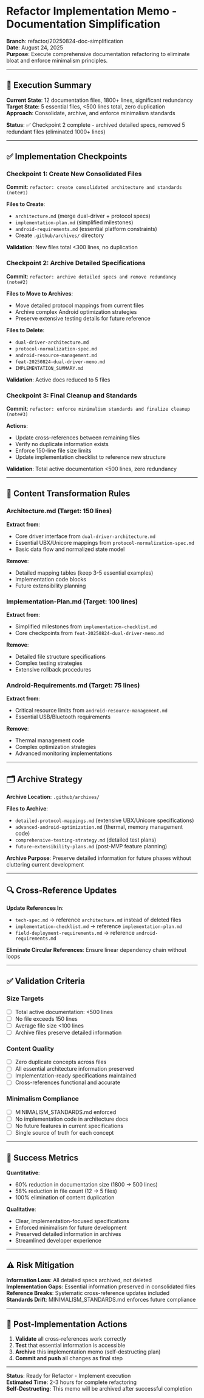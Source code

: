 # Refactor Implementation Memo - Documentation Simplification

**Branch**: refactor/20250824-doc-simplification  
**Date**: August 24, 2025  
**Purpose**: Execute comprehensive documentation refactoring to eliminate bloat and enforce minimalism principles.

---

## 🎯 **Execution Summary**

**Current State**: 12 documentation files, 1800+ lines, significant redundancy  
**Target State**: 5 essential files, <500 lines total, zero duplication  
**Approach**: Consolidate, archive, and enforce minimalism standards

**Status**: ✅ Checkpoint 2 complete - archived detailed specs, removed 5 redundant files (eliminated 1000+ lines)

---

## ✅ **Implementation Checkpoints**

### **Checkpoint 1: Create New Consolidated Files**
**Commit**: `refactor: create consolidated architecture and standards (note#1)`

**Files to Create**:
- `architecture.md` (merge dual-driver + protocol specs)
- `implementation-plan.md` (simplified milestones)
- `android-requirements.md` (essential platform constraints)
- Create `.github/archives/` directory

**Validation**: New files total <300 lines, no duplication

### **Checkpoint 2: Archive Detailed Specifications** 
**Commit**: `refactor: archive detailed specs and remove redundancy (note#2)`

**Files to Move to Archives**:
- Move detailed protocol mappings from current files
- Archive complex Android optimization strategies
- Preserve extensive testing details for future reference

**Files to Delete**:
- `dual-driver-architecture.md`
- `protocol-normalization-spec.md` 
- `android-resource-management.md`
- `feat-20250824-dual-driver-memo.md`
- `IMPLEMENTATION_SUMMARY.md`

**Validation**: Active docs reduced to 5 files

### **Checkpoint 3: Final Cleanup and Standards**
**Commit**: `refactor: enforce minimalism standards and finalize cleanup (note#3)`

**Actions**:
- Update cross-references between remaining files
- Verify no duplicate information exists
- Enforce 150-line file size limits
- Update implementation checklist to reference new structure

**Validation**: Total active documentation <500 lines, zero redundancy

---

## 📝 **Content Transformation Rules**

### **Architecture.md (Target: 150 lines)**
**Extract from**:
- Core driver interface from `dual-driver-architecture.md` 
- Essential UBX/Unicore mappings from `protocol-normalization-spec.md`
- Basic data flow and normalized state model

**Remove**:
- Detailed mapping tables (keep 3-5 essential examples)
- Implementation code blocks
- Future extensibility planning

### **Implementation-Plan.md (Target: 100 lines)**
**Extract from**:
- Simplified milestones from `implementation-checklist.md`
- Core checkpoints from `feat-20250824-dual-driver-memo.md`

**Remove**:
- Detailed file structure specifications
- Complex testing strategies
- Extensive rollback procedures

### **Android-Requirements.md (Target: 75 lines)**
**Extract from**:
- Critical resource limits from `android-resource-management.md`
- Essential USB/Bluetooth requirements

**Remove**:
- Thermal management code
- Complex optimization strategies
- Advanced monitoring implementations

---

## 🗂️ **Archive Strategy**

**Archive Location**: `.github/archives/`

**Files to Archive**:
- `detailed-protocol-mappings.md` (extensive UBX/Unicore specifications)
- `advanced-android-optimization.md` (thermal, memory management code)
- `comprehensive-testing-strategy.md` (detailed test plans)
- `future-extensibility-plans.md` (post-MVP feature planning)

**Archive Purpose**: Preserve detailed information for future phases without cluttering current development

---

## 🔍 **Cross-Reference Updates**

**Update References In**:
- `tech-spec.md` → reference `architecture.md` instead of deleted files
- `implementation-checklist.md` → reference `implementation-plan.md`
- `field-deployment-requirements.md` → reference `android-requirements.md`

**Eliminate Circular References**: Ensure linear dependency chain without loops

---

## ✅ **Validation Criteria**

### **Size Targets**
- [ ] Total active documentation: <500 lines
- [ ] No file exceeds 150 lines
- [ ] Average file size <100 lines
- [ ] Archive files preserve detailed information

### **Content Quality**
- [ ] Zero duplicate concepts across files
- [ ] All essential architecture information preserved
- [ ] Implementation-ready specifications maintained
- [ ] Cross-references functional and accurate

### **Minimalism Compliance**
- [ ] MINIMALISM_STANDARDS.md enforced
- [ ] No implementation code in architecture docs
- [ ] No future features in current specifications
- [ ] Single source of truth for each concept

---

## 🚀 **Success Metrics**

**Quantitative**:
- 60% reduction in documentation size (1800 → 500 lines)
- 58% reduction in file count (12 → 5 files)
- 100% elimination of content duplication

**Qualitative**:
- Clear, implementation-focused specifications
- Enforced minimalism for future development
- Preserved detailed information in archives
- Streamlined developer experience

---

## ⚠️ **Risk Mitigation**

**Information Loss**: All detailed specs archived, not deleted  
**Implementation Gaps**: Essential information preserved in consolidated files  
**Reference Breaks**: Systematic cross-reference updates included  
**Standards Drift**: MINIMALISM_STANDARDS.md enforces future compliance

---

## 🎯 **Post-Implementation Actions**

1. **Validate** all cross-references work correctly
2. **Test** that essential information is accessible
3. **Archive** this implementation memo (self-destructing plan)
4. **Commit and push** all changes as final step

---

**Status**: Ready for Refactor - Implement execution  
**Estimated Time**: 2-3 hours for complete refactoring  
**Self-Destructing**: This memo will be archived after successful completion
